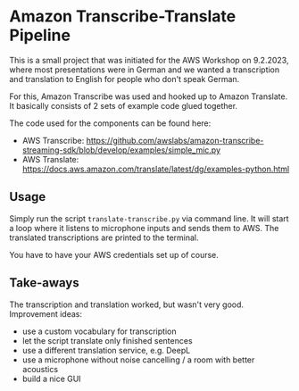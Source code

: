# Amazon Transcribe-Translate Pipeline

This is a small project that was initiated for the AWS Workshop on 9.2.2023, where most presentations were in German and we wanted a transcription and translation to English for people who don't speak German.

For this, Amazon Transcribe was used and hooked up to Amazon Translate. It basically consists of 2 sets of example code glued together.

The code used for the components can be found here:

- AWS Transcribe: https://github.com/awslabs/amazon-transcribe-streaming-sdk/blob/develop/examples/simple_mic.py 
- AWS Translate: https://docs.aws.amazon.com/translate/latest/dg/examples-python.html

## Usage

Simply run the script `translate-transcribe.py` via command line. It will start a loop where it listens to microphone inputs and sends them to AWS. The translated transcriptions are printed to the terminal.

You have to have your AWS credentials set up of course.

## Take-aways

The transcription and translation worked, but wasn't very good. Improvement ideas:

- use a custom vocabulary for transcription
- let the script translate only finished sentences
- use a different translation service, e.g. DeepL
- use a microphone without noise cancelling / a room with better acoustics
- build a nice GUI
  
